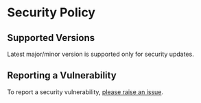 # Security Policy

## Supported Versions

Latest major/minor version is supported only for security updates.

## Reporting a Vulnerability

To report a security vulnerability, [please raise an issue](https://github.com/simmo/niobe/issues).
